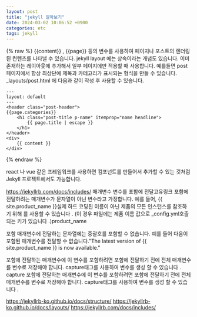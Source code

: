 ```yaml
---
layout: post
title: "jekyll 알아보기"
date: 2024-03-02 10:06:52 +0900
categories: etc
tags: jekyll
---
```

{% raw %} {{content}} , {{page}} 등의 변수를 사용하여 페이지나 포스트의 렌더링 된 컨텐츠를 나타낼 수 있습니다. jekyll layout 에는 상속이라는 개념도 있습니다. 이미 존재하는 레이아웃에 추가해서 일부 페이지에만 적용할 때 사용합니다. 예를들면 post 페이지에서 항상 최상단에 제목과 카테고리가 표시되는 형식을 만들 수 있습니다.
_layouts/post.html 에 다음과 같이 작성 후 사용할 수 있습니다.
```
---
layout: default
---
<header class="post-header">
{{page.categories}}
    <h1 class="post-title p-name" itemprop="name headline">
        {{ page.title | escape }}
    </h1>
</header>
<div>
    {{ content }}
</div>
```
{% endraw %}

react 나 vue 같은 프레임워크를 사용하면 컴포넌트를 만들어서 추가할 수 있는 것처럼 Jekyll 프로젝트에서도 가능합니다.

https://jekyllrb.com/docs/includes/
매개변수 변수를 포함에 전달고유링크
포함에 전달하려는 매개변수가 문자열이 아닌 변수라고 가정합니다. 예를 들어, {{ site.product_name }}실제 하드 코딩된 이름이 아닌 제품의 모든 인스턴스를 참조하기 위해 를 사용할 수 있습니다 . (이 경우 파일에는 제품 이름 값으로 _config.yml호출되는 키가 있습니다 .)product_name

포함 매개변수에 전달하는 문자열에는 중괄호를 포함할 수 없습니다. 예를 들어 다음이 포함된 매개변수를 전달할 수 없습니다."The latest version of {{ site.product_name }} is now available."

포함에 전달하는 매개변수에 이 변수를 포함하려면 포함에 전달하기 전에 전체 매개변수를 변수로 저장해야 합니다. capture태그를 사용하여 변수를 생성 할 수 있습니다 .
capture
포함에 전달하는 매개변수에 이 변수를 포함하려면 포함에 전달하기 전에 전체 매개변수를 변수로 저장해야 합니다. capture태그를 사용하여 변수를 생성 할 수 있습니다 .

https://jekyllrb-ko.github.io/docs/structure/
https://jekyllrb-ko.github.io/docs/layouts/
https://jekyllrb.com/docs/includes/